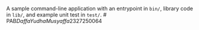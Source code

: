 A sample command-line application with an entrypoint in `bin/`, library code
in `lib/`, and example unit test in `test/`.
#   P A B _ D a f f a Y u d h a M u s y a f f a _ 2 3 2 7 2 5 0 0 6 4  
 
